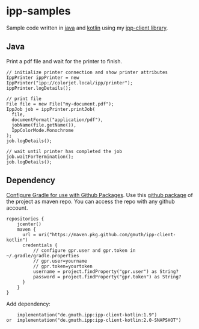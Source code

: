 # ipp-samples

Sample code written in [java](https://github.com/gmuth/ipp-samples/tree/main/src/main/java/ipp)
and [kotlin](https://github.com/gmuth/ipp-samples/tree/main/src/main/kotlin/ipp)
using my [ipp-client library](https://github.com/gmuth/ipp-client-kotlin).

## Java

Print a pdf file and wait for the printer to finish.

```
// initialize printer connection and show printer attributes
IppPrinter ippPrinter = new IppPrinter("ipp://colorjet.local/ipp/printer");
ippPrinter.logDetails();

// print file
File file = new File("my-document.pdf");
IppJob job = ippPrinter.printJob(
  file,
  documentFormat("application/pdf"),
  jobName(file.getName()),
  IppColorMode.Monochrome
);
job.logDetails();

// wait until printer has completed the job
job.waitForTermination();
job.logDetails();

```


## Dependency

[Configure Gradle for use with Github Packages](https://docs.github.com/en/packages/using-github-packages-with-your-projects-ecosystem/configuring-gradle-for-use-with-github-packages).
Use this [github package](https://github.com/gmuth/ipp-client-kotlin/packages/214725/versions) of the project as maven repo.
You can access the repo with any github account.
```
repositories {
    jcenter()
    maven {
      url = uri("https://maven.pkg.github.com/gmuth/ipp-client-kotlin")
      credentials {
          // configure gpr.user and gpr.token in ~/.gradle/gradle.properties
          // gpr.user=yourname
          // gpr.token=yourtoken
          username = project.findProperty("gpr.user") as String?
          password = project.findProperty("gpr.token") as String?
      }
    }
}
```

Add dependency:

```
    implementation("de.gmuth.ipp:ipp-client-kotlin:1.9")
or  implementation("de.gmuth.ipp:ipp-client-kotlin:2.0-SNAPSHOT")
```
